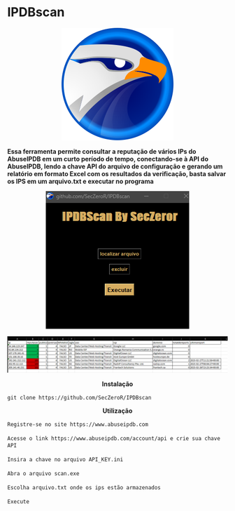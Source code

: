 # IPDBscan

<p align="center">
  <img src="imagens/eagle1.png" alt="IPDB"</p>

<b>Essa ferramenta permite consultar a reputação de vários IPs do AbuseIPDB em um curto período de tempo, conectando-se à API do AbuseIPDB, lendo a chave API do arquivo de configuração e gerando um relatório em formato Excel com os resultados da verificação, basta salvar os IPS em um arquivo.txt e executar no programa</b>

<p align="center">
  <img src="imagens/ipdb1.png" alt="IPDB"/>
</p>
<p align="center">
  <img src="imagens/excel.png" alt="IPDB"/>
</p>
<p align="center">
<b>Instalação </b>
<p/>

```
git clone https://github.com/SecZeroR/IPDBscan

```
<p align="center">
<b>Utilização</b> </p>


```
Registre-se no site https://www.abuseipdb.com

Acesse o link https://www.abuseipdb.com/account/api e crie sua chave API

Insira a chave no arquivo API_KEY.ini

Abra o arquivo scan.exe 

Escolha arquivo.txt onde os ips estão armazenados

Execute

```




